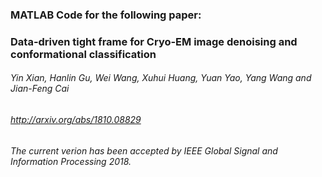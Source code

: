 ### MATLAB Code for the following paper: 
### Data-driven tight frame for Cryo-EM image denoising and conformational classification

###### Yin Xian, Hanlin Gu, Wei Wang, Xuhui Huang, Yuan Yao, Yang Wang and Jian-Feng Cai
###### http://arxiv.org/abs/1810.08829
###### The current verion has been accepted by IEEE Global Signal and Information Processing 2018.
